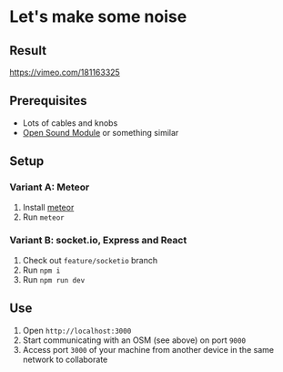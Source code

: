 # Let's make some noise

## Result

https://vimeo.com/181163325

## Prerequisites

* Lots of cables and knobs
* [Open Sound Module](http://www.rebeltech.org/products/open-sound-module/) or something similar

## Setup

### Variant A: Meteor

1. Install [meteor](https://www.meteor.com/)
2. Run `meteor`

### Variant B: socket.io, Express and React

1. Check out `feature/socketio` branch
2. Run `npm i`
3. Run `npm run dev`

## Use

1. Open `http://localhost:3000`
2. Start communicating with an OSM (see above) on port `9000`
5. Access port `3000` of your machine from another device in the same network to collaborate
